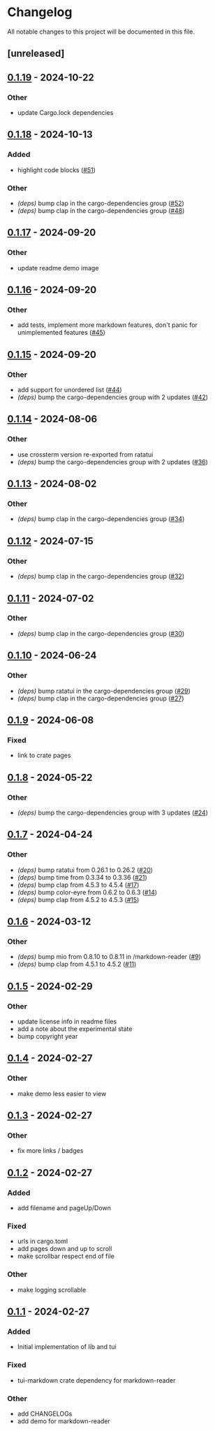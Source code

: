 # Changelog

All notable changes to this project will be documented in this file.

## [unreleased]

## [0.1.19](https://github.com/joshka/tui-markdown/compare/markdown-reader-v0.1.18...markdown-reader-v0.1.19) - 2024-10-22

### Other

- update Cargo.lock dependencies

## [0.1.18](https://github.com/joshka/tui-markdown/compare/markdown-reader-v0.1.17...markdown-reader-v0.1.18) - 2024-10-13

### Added

- highlight code blocks ([#51](https://github.com/joshka/tui-markdown/pull/51))

### Other

- *(deps)* bump clap in the cargo-dependencies group ([#52](https://github.com/joshka/tui-markdown/pull/52))
- *(deps)* bump clap in the cargo-dependencies group ([#48](https://github.com/joshka/tui-markdown/pull/48))

## [0.1.17](https://github.com/joshka/tui-markdown/compare/markdown-reader-v0.1.16...markdown-reader-v0.1.17) - 2024-09-20

### Other

- update readme demo image

## [0.1.16](https://github.com/joshka/tui-markdown/compare/markdown-reader-v0.1.15...markdown-reader-v0.1.16) - 2024-09-20

### Other

- add tests, implement more markdown features, don't panic for unimplemented features ([#45](https://github.com/joshka/tui-markdown/pull/45))

## [0.1.15](https://github.com/joshka/tui-markdown/compare/markdown-reader-v0.1.14...markdown-reader-v0.1.15) - 2024-09-20

### Other

- add support for unordered list ([#44](https://github.com/joshka/tui-markdown/pull/44))
- *(deps)* bump the cargo-dependencies group with 2 updates ([#42](https://github.com/joshka/tui-markdown/pull/42))

## [0.1.14](https://github.com/joshka/tui-markdown/compare/markdown-reader-v0.1.13...markdown-reader-v0.1.14) - 2024-08-06

### Other
- use crossterm version re-exported from ratatui
- *(deps)* bump the cargo-dependencies group with 2 updates ([#36](https://github.com/joshka/tui-markdown/pull/36))

## [0.1.13](https://github.com/joshka/tui-markdown/compare/markdown-reader-v0.1.12...markdown-reader-v0.1.13) - 2024-08-02

### Other
- *(deps)* bump clap in the cargo-dependencies group ([#34](https://github.com/joshka/tui-markdown/pull/34))

## [0.1.12](https://github.com/joshka/tui-markdown/compare/markdown-reader-v0.1.11...markdown-reader-v0.1.12) - 2024-07-15

### Other
- *(deps)* bump clap in the cargo-dependencies group ([#32](https://github.com/joshka/tui-markdown/pull/32))

## [0.1.11](https://github.com/joshka/tui-markdown/compare/markdown-reader-v0.1.10...markdown-reader-v0.1.11) - 2024-07-02

### Other
- *(deps)* bump clap in the cargo-dependencies group ([#30](https://github.com/joshka/tui-markdown/pull/30))

## [0.1.10](https://github.com/joshka/tui-markdown/compare/markdown-reader-v0.1.9...markdown-reader-v0.1.10) - 2024-06-24

### Other
- *(deps)* bump ratatui in the cargo-dependencies group ([#29](https://github.com/joshka/tui-markdown/pull/29))
- *(deps)* bump clap in the cargo-dependencies group ([#27](https://github.com/joshka/tui-markdown/pull/27))

## [0.1.9](https://github.com/joshka/tui-markdown/compare/markdown-reader-v0.1.8...markdown-reader-v0.1.9) - 2024-06-08

### Fixed
- link to crate pages

## [0.1.8](https://github.com/joshka/tui-markdown/compare/markdown-reader-v0.1.7...markdown-reader-v0.1.8) - 2024-05-22

### Other
- *(deps)* bump the cargo-dependencies group with 3 updates ([#24](https://github.com/joshka/tui-markdown/pull/24))

## [0.1.7](https://github.com/joshka/tui-markdown/compare/markdown-reader-v0.1.6...markdown-reader-v0.1.7) - 2024-04-24

### Other
- *(deps)* bump ratatui from 0.26.1 to 0.26.2 ([#20](https://github.com/joshka/tui-markdown/pull/20))
- *(deps)* bump time from 0.3.34 to 0.3.36 ([#21](https://github.com/joshka/tui-markdown/pull/21))
- *(deps)* bump clap from 4.5.3 to 4.5.4 ([#17](https://github.com/joshka/tui-markdown/pull/17))
- *(deps)* bump color-eyre from 0.6.2 to 0.6.3 ([#14](https://github.com/joshka/tui-markdown/pull/14))
- *(deps)* bump clap from 4.5.2 to 4.5.3 ([#15](https://github.com/joshka/tui-markdown/pull/15))

## [0.1.6](https://github.com/joshka/tui-markdown/compare/markdown-reader-v0.1.5...markdown-reader-v0.1.6) - 2024-03-12

### Other
- *(deps)* bump mio from 0.8.10 to 0.8.11 in /markdown-reader ([#9](https://github.com/joshka/tui-markdown/pull/9))
- *(deps)* bump clap from 4.5.1 to 4.5.2 ([#11](https://github.com/joshka/tui-markdown/pull/11))

## [0.1.5](https://github.com/joshka/tui-markdown/compare/markdown-reader-v0.1.4...markdown-reader-v0.1.5) - 2024-02-29

### Other
- update license info in readme files
- add a note about the experimental state
- bump copyright year

## [0.1.4](https://github.com/joshka/tui-markdown/compare/markdown-reader-v0.1.3...markdown-reader-v0.1.4) - 2024-02-27

### Other
- make demo less easier to view

## [0.1.3](https://github.com/joshka/tui-markdown/compare/markdown-reader-v0.1.2...markdown-reader-v0.1.3) - 2024-02-27

### Other
- fix more links / badges

## [0.1.2](https://github.com/joshka/tui-markdown/compare/markdown-reader-v0.1.1...markdown-reader-v0.1.2) - 2024-02-27

### Added
- add filename and pageUp/Down

### Fixed
- urls in cargo.toml
- add pages down and up to scroll
- make scrollbar respect end of file

### Other
- make logging scrollable

## [0.1.1](https://github.com/joshka/tui-markdown/compare/markdown-reader-v0.1.0...markdown-reader-v0.1.1) - 2024-02-27

### Added

- Initial implementation of lib and tui

### Fixed

- tui-markdown crate dependency for markdown-reader

### Other

- add CHANGELOGs
- add demo for markdown-reader

<!-- generated by git-cliff -->
